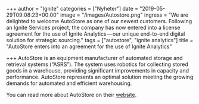 +++
author = "Ignite"
categories = ["Nyheter"]
date = "2019-05-29T09:08:23+00:00"
image = "/images/Autostore.png"
ingress = "We are delighted to welcome AutoStore as one of our newest customers. Following an Ignite Services project, the company has now entered into a license agreement for the use of Ignite Analytics — our unique end-to-end digital solution for strategic sourcing."
tags = ["autostore", "ignite analytics"]
title = "AutoStore enters into an agreement for the use of Ignite Analytics"

+++
AutoStore is an equipment manufacturer of automated storage and retrieval systems (“ASRS”). The system uses robotics for collecting stored goods in a warehouse, providing significant improvements in capacity and performance. AutoStore represents an optimal solution meeting the growing demands for automated and efficient warehousing.

You can read more about AutoStore on their [website](https://autostoresystem.com/).